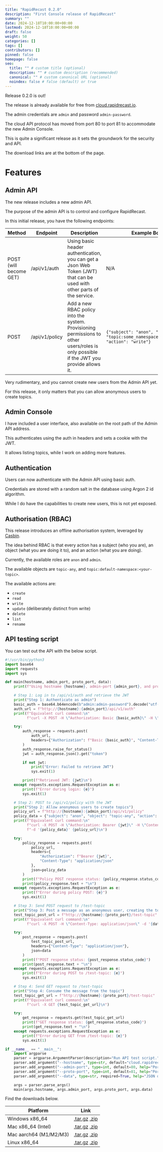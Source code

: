 ```yaml
---
title: "RapidRecast 0.2.0"
description: "First Console release of RapidRecast"
summary: ""
date: 2024-12-18T10:00:00+00:00
lastmod: 2024-12-18T10:00:00+00:00
draft: false
weight: 50
categories: []
tags: []
contributors: []
pinned: false
homepage: false
seo:
  title: "" # custom title (optional)
  description: "" # custom description (recommended)
  canonical: "" # custom canonical URL (optional)
  noindex: false # false (default) or true
---
```


Release 0.2.0 is out!

The release is already available for free from [cloud.rapidrecast.io](http://cloud.rapidrecast.io).

The admin credentials are `admin` and password `admin-password`.

The cloud API protocol has moved from port 80 to port 81 to accommodate the new Admin Console.

This is quite a significant release as it sets the groundwork for the security and API.

The download links are at the bottom of the page.

# Features

## Admin API

The new release includes a new admin API.

The purpose of the admin API is to control and configure RapidRecast.

In this initial release, you have the following endpoints:

| Method                 | Endpoint       | Description                                                                                                                             | Example Body                                                                           |
|------------------------|----------------|-----------------------------------------------------------------------------------------------------------------------------------------|----------------------------------------------------------------------------------------|
| POST (will become GET) | /api/v1/auth   | Using basic header authentication, you can get a Json Web Token (JWT) that can be used with other parts of the service.                 | N/A                                                                                    |
| POST                   | /api/v1/policy | Add a new RBAC policy into the system. Provisioning permissions to other users/roles is only possible if the JWT you provide allows it. | `{"subject": "anon", "object": "topic:some_namespace:some_topic", "action": "write"}`  |

Very rudimentary, and you cannot create new users from the Admin API yet.

For this release, it only matters that you can allow anonymous users to create topics.

## Admin Console

I have included a user interface, also available on the root path of the Admin API address.

This authenticates using the auth in headers and sets a cookie with the JWT.

It allows listing topics, while I work on adding more features.

## Authentication

Users can now authenticate with the Admin API using basic auth.

Credentials are stored with a random salt in the database using Argon 2 id algorithm.

While I do have the capabilities to create new users, this is not yet exposed.

## Authorisation (RBAC)

This release introduces an offline authorisation system, leveraged by [Casbin](https://casbin.org/).

The idea behind RBAC is that every action has a subject (who you are), an object (what you are doing it to), and an action (what you are doing).

Currently, the available roles are `anon` and `admin`.

The available objects are `topic-any`, and `topic:default-namespace:<your-topic>`.

The available actions are:
- `create`
- `read`
- `write`
- `update` (deliberately distinct from write)
- `delete`
- `list`
- `rename`

## API testing script

You can test out the API with the below script.

```python
#!/usr/bin/python3
import base64
import requests
import sys

def main(hostname, admin_port, proto_port, data):
    print(f"Using hostname {hostname}, admin-port {admin_port}, and proto-port {proto_port}\n")

    # Step 1: Log in to /api/v1/auth and retrieve the JWT
    print("Step 1: Authenticate as admin")
    basic_auth = base64.b64encode(b"admin:admin-password").decode("utf-8")
    auth_url = f"http://{hostname}:{admin_port}/api/v1/auth"
    print(f"Equivalent curl command:\n"
          f"curl -X POST -H \"Authorization: Basic {basic_auth}\" -H \"Content-Type: application/json\" {auth_url}\n")

    try:
        auth_response = requests.post(
            auth_url,
            headers={"Authorization": f"Basic {basic_auth}", "Content-Type": "application/json"}
        )
        auth_response.raise_for_status()
        jwt = auth_response.json().get("token")

        if not jwt:
            print("Error: Failed to retrieve JWT")
            sys.exit(1)

        print(f"Retrieved JWT: {jwt}\n")
    except requests.exceptions.RequestException as e:
        print(f"Error during login: {e}")
        sys.exit(1)

    # Step 2: POST to /api/v1/policy with the JWT
    print("Step 2: Allow anonymous users to create topics")
    policy_url = f"http://{hostname}:{admin_port}/api/v1/policy"
    policy_data = {"subject": "anon", "object": "topic-any", "action": "create"}
    print(f"Equivalent curl command:\n"
          f"curl -X POST -H \"Authorization: Bearer {jwt}\" -H \"Content-Type: application/json\" "
          f"-d '{policy_data}' {policy_url}\n")

    try:
        policy_response = requests.post(
            policy_url,
            headers={
                "Authorization": f"Bearer {jwt}",
                "Content-Type": "application/json"
            },
            json=policy_data
        )
        print(f"Policy POST response status: {policy_response.status_code}")
        print(policy_response.text + "\n")
    except requests.exceptions.RequestException as e:
        print(f"Error during policy POST: {e}")
        sys.exit(1)

    # Step 3: Send POST request to /test-topic
    print("Step 3: Post a message as an anonymous user, creating the topic")
    test_topic_post_url = f"http://{hostname}:{proto_port}/test-topic"
    print(f"Equivalent curl command:\n"
          f"curl -X POST -H \"Content-Type: application/json\" -d '{data}' {test_topic_post_url}\n")

    try:
        post_response = requests.post(
            test_topic_post_url,
            headers={"Content-Type": "application/json"},
            json=data
        )
        print(f"POST response status: {post_response.status_code}")
        print(post_response.text + "\n")
    except requests.exceptions.RequestException as e:
        print(f"Error during POST to /test-topic: {e}")
        sys.exit(1)

    # Step 4: Send GET request to /test-topic
    print("Step 4: Consume the message from the topic")
    test_topic_get_url = f"http://{hostname}:{proto_port}/test-topic"
    print(f"Equivalent curl command:\n"
          f"curl -X GET {test_topic_get_url}\n")

    try:
        get_response = requests.get(test_topic_get_url)
        print(f"GET response status: {get_response.status_code}")
        print(get_response.text + "\n")
    except requests.exceptions.RequestException as e:
        print(f"Error during GET from /test-topic: {e}")
        sys.exit(1)

if __name__ == "__main__":
    import argparse
    parser = argparse.ArgumentParser(description="Run API test script.")
    parser.add_argument("--hostname", type=str, default="cloud.rapidrecast.io", help="Hostname for the API")
    parser.add_argument("--admin-port", type=int, default=80, help="Port for admin API (default: 80)")
    parser.add_argument("--proto-port", type=int, default=81, help="Port for the main API (default: 81)")
    parser.add_argument("--data", type=str, required=True, help="JSON data for POST request to /test-topic")

    args = parser.parse_args()
    main(args.hostname, args.admin_port, args.proto_port, args.data)
```

Find the downloads below.

| Platform | Link                                                                                                                                                |
| -- |-----------------------------------------------------------------------------------------------------------------------------------------------------|
| Windows x86_64 | [.tar.gz](/release/0.2.0/rapidrecast-v0.2.0-x86_64-pc-windows-msvc.tar.gz) [.zip](/release/0.2.0/rapidrecast-v0.2.0-x86_64-pc-windows-msvc.zip)     |
| Mac x86_64 (Intel) | [.tar.gz](/release/0.2.0/rapidrecast-v0.2.0-x86_64-apple-darwin.tar.gz) [.zip](/release/0.2.0/rapidrecast-v0.2.0-x86_64-apple-darwin.zip)           |
| Mac aarch64 (M1/M2/M3) | [.tar.gz](/release/0.2.0/rapidrecast-v0.2.0-aarch64-apple-darwin.tar.gz) [.zip](/release/0.2.0/rapidrecast-v0.2.0-aarch64-apple-darwin.zip)         |
| Linux x86_64 | [.tar.gz](/release/0.2.0/rapidrecast-v0.2.0-x86_64-unknown-linux-gnu.tar.gz) [.zip](/release/0.2.0/rapidrecast-v0.2.0-x86_64-unknown-linux-gnu.zip) |


